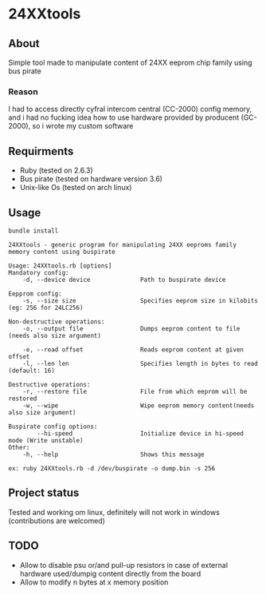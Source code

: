 # 24XXtools
## About
Simple tool made to manipulate content of 24XX eeprom chip family using bus pirate
### Reason
I had to access directly cyfral intercom central (CC-2000) config memory, and i had no fucking idea how to use hardware provided by producent (GC-2000), so i wrote my custom software
## Requirments
* Ruby (tested on 2.6.3)
* Bus pirate (tested on hardware version 3.6)
* Unix-like Os (tested on arch linux)

## Usage
```
bundle install
```
```
24XXtools - generic program for manipulating 24XX eeproms family memory content using buspirate

Usage: 24XXtools.rb [options]
Mandatory config:
    -d, --device device              Path to buspirate device

Eepprom config:
    -s, --size size                  Specifies eeprom size in kilobits (eg: 256 for 24LC256)

Non-destructive operations:
    -o, --output file                Dumps eeprom content to file (needs also size argument)

    -e, --read offset                Reads eeprom content at given offset
    -l, --len len                    Specifies length in bytes to read (default: 16)

Destructive operations:
    -r, --restore file               File from which eeprom will be restored
    -w, --wipe                       Wipe eeprom memory content(needs also size argument)

Buspirate config options:
        --hi-speed                   Initialize device in hi-speed mode (Write unstable)
Other:
    -h, --help                       Shows this message
```
`ex: ruby 24XXtools.rb -d /dev/buspirate -o dump.bin -s 256`
## Project status
Tested and working om linux, definitely will not work in windows (contributions are welcomed)
## TODO
* Allow to disable psu or/and pull-up resistors in case of external hardware used/dumpig content directly from the board
* Allow to modify n bytes at x memory position
